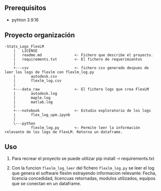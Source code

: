 


## Prerequisitos

* pyhton 3.9.16

## Proyecto organización
```
-Stats_Logs_FlexLM
    |   LICENSE
    |   readme.md			    <- Fichero que describe el proyecto.
    |   requirements.txt	    <- El fichero de requerimientos
    |
    +---csv			    	    <- fichero csv generado despues de leer los logs de flexlm con flexlm_log.py
    |       autodesk.csv
    |       flexlm_log.csv
    |
    +---data_raw			    <- El fichero logs que crea FlexLM
    |       autodesk.log
    |       maple.log
    |       matlab.log
    |
    +---notebook			    <- Estudio exploratorio de los logs
    |       flex_log_upm.ipynb
    |
    \---python
            flexlm_log.py	    <- Permite leer la información relevante de los logs de FlexLM. Retorna un dataframe.
```

## Uso

1. Para recrear el proyecto se puede utilizar pip install -r requirements.txt

2. Con la funcion `flexlm_log_leer` del fichero `flexlm_log.py`  se leer el log que genera el software flexlm estrayendo  informacion relevante: Fecha, licencia concedidad, licencuas retornadas, modulos utilizados, equipos que se conectan en un dataframe.


